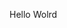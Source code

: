 Hello Wolrd




















































































































































